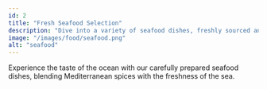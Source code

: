 ```yaml
---
id: 2
title: "Fresh Seafood Selection"
description: "Dive into a variety of seafood dishes, freshly sourced and crafted to highlight ocean flavors."
image: "/images/food/seafood.png"
alt: "seafood"
---
```


Experience the taste of the ocean with our carefully prepared seafood dishes, blending Mediterranean spices with the freshness of the sea.
